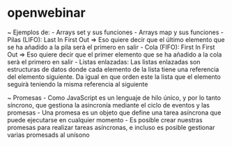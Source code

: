 # openwebinar

~ Ejemplos de:
    - Arrays set y sus funciones
    - Arrays map y sus funciones
    - Pilas (LIFO):
        Last In First Out => Eso quiere decir que el último elemento que se ha añadido a la pila serà el primero en salir
    - Cola (FIFO):
        First In First Out => Eso quiere decir que el primer elemento que se ha añadido a la cola serà el primero en salir
    - Listas enlazadas:
        Las listas enlazadas son estructuras de datos donde cada elemento de la lista tiene una referencia del elemento siguiente. Da igual en que orden este la lista que el elemento seguirà teniendo la misma referencia al siguiente

~ Promesas
    - Como JavaScript es un lenguaje de hilo único, y por lo tanto síncrono, que gestiona la asincronía mediante el ciclo de eventos y las promesas
    - Una promesa es un objeto que define una tarea asíncrona que puede ejecutarse en cualquier momento
    - Es posible crear nuestras promesas para realizar tareas asíncronas, e incluso es posible gestionar varias promesads al unísono
